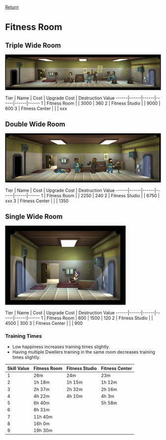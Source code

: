 [Return](../README.md)

Fitness Room
===========

## Triple Wide Room

![Fitness Room](t1images/triplefitnessroom.jpg)

Tier | Name | Cost | Upgrade Cost | Destruction Value
------|------|------|------|------|------
1 | Fitness Room | | 3000 | 360
2 | Fitness Studio | | 9000 | 600
3 | Fitness Center | | | xxx

## Double Wide Room

![Fitness Room](t1images/doublefitnessroom.jpg)

Tier | Name | Cost | Upgrade Cost | Destruction Value
------|------|------|------|------|------
1 | Fitness Room | | 2250 | 240
2 | Fitness Studio | | 6750 | xxx
3 | Fitness Center | | | 1350

## Single Wide Room

![Fitness Room](t1images/singlefitnessroom.jpg)

Tier | Name | Cost | Upgrade Cost | Destruction Value
------|------|------|------|------|------
1 | Fitness Room | 600 | 1500 | 120
2 | Fitness Studio | | 4500 | 300
3 | Fitness Center | | | 900

### Training Times

- Low happiness increases training times slightly.
- Having multiple Dwellers training in the same room decreases training times slightly.

Skill Value | Fitness Room | Fitness Studio | Fitness Center
------|------|------|------
1 | 26m | 24m | 23m
2 | 1h 18m | 1h 15m | 1h 12m
3 | 2h 37m | 2h 32m | 2h 16m
4 | 4h 22m | 4h 10m | 4h 3m
5 | 6h 40m | | 5h 58m
6 | 8h 31m | |
7 | 11h 40m | |
8 | 16h 0m | |
9 | 19h 30m | |
